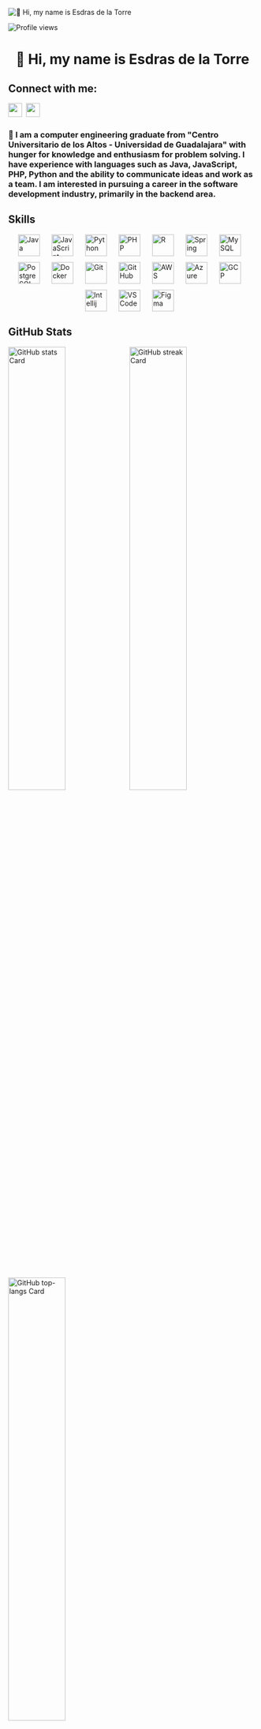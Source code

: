 ![👋 Hi, my name is Esdras de la Torre](https://user-images.githubusercontent.com/10498744/210012254-234538ff-d198-48aa-8964-37e6fd45d227.gif)

![Profile views](https://komarev.com/ghpvc/?username=Yudikioros&label=Profile%20views&color=0e75b6&style=flat)

<div id="toc">
  <ul align="center" style="list-style: none">
    <summary>
      <h1>
        👋 Hi, my name is Esdras de la Torre
      </h1>
    </summary>
  </ul>
</div>

**<h2 align="left">Connect with me:</h2>** 
<p align="left"><a href="https://www.linkedin.com/in/esdras-de-la-torre" target="_blank"><img src="https://img.shields.io/badge/LinkedIn-0077B5?style=for-the-badge&logo=linkedin&logoColor=white" height="28" style="margin-right: 4px"></a> <a href="https://github.com/Yudikioros" target="_blank"><img src="https://img.shields.io/badge/GitHub-100000?style=for-the-badge&logo=github&logoColor=white" height="28" style="margin-right: 4px"></a></p>

<h3 align="left">🚀 I am a computer engineering graduate from "Centro Universitario de los Altos - Universidad de Guadalajara" with hunger for knowledge and enthusiasm for problem solving. I have experience with languages such as Java, JavaScript, PHP, Python and the ability to communicate ideas and work as a team. I am interested in pursuing a career in the software development industry, primarily in the backend area.</h3>

 **<h2 align="left">Skills</h2>**

<div style="display: flex; flex-wrap: wrap; gap: 12px; justify-content: center;"><img src="https://cdn.jsdelivr.net/gh/devicons/devicon/icons/java/java-original.svg" height="44" alt="Java" style="margin-right: 12px"> <img src="https://cdn.jsdelivr.net/gh/devicons/devicon/icons/javascript/javascript-original.svg" height="44" alt="JavaScript" style="margin-right: 12px"> <img src="https://cdn.jsdelivr.net/gh/devicons/devicon/icons/python/python-original.svg" height="44" alt="Python" style="margin-right: 12px"> <img src="https://cdn.jsdelivr.net/gh/devicons/devicon/icons/php/php-original.svg" height="44" alt="PHP" style="margin-right: 12px"> <img src="https://cdn.jsdelivr.net/gh/devicons/devicon/icons/r/r-original.svg" height="44" alt="R" style="margin-right: 12px"> <img src="https://cdn.jsdelivr.net/gh/devicons/devicon@latest/icons/spring/spring-original-wordmark.svg" height="44" alt="Spring" style="margin-right: 12px"> <img src="https://cdn.jsdelivr.net/gh/devicons/devicon@latest/icons/mysql/mysql-original-wordmark.svg" height="44" alt="MySQL" style="margin-right: 12px"> <img src="https://cdn.jsdelivr.net/gh/devicons/devicon/icons/postgresql/postgresql-original.svg" height="44" alt="PostgreSQL" style="margin-right: 12px"> <img src="https://cdn.jsdelivr.net/gh/devicons/devicon/icons/docker/docker-original.svg" height="44" alt="Docker" style="margin-right: 12px"> <img src="https://cdn.jsdelivr.net/gh/devicons/devicon/icons/git/git-original.svg" height="44" alt="Git" style="margin-right: 12px"> <img src="https://cdn.jsdelivr.net/gh/devicons/devicon/icons/github/github-original.svg" height="44" alt="GitHub" style="margin-right: 12px"> <img src="https://cdn.jsdelivr.net/gh/devicons/devicon@latest/icons/amazonwebservices/amazonwebservices-original-wordmark.svg" height="44" alt="AWS" style="margin-right: 12px"> <img src="https://cdn.jsdelivr.net/gh/devicons/devicon/icons/azure/azure-original.svg" height="44" alt="Azure" style="margin-right: 12px"> <img src="https://cdn.jsdelivr.net/gh/devicons/devicon/icons/googlecloud/googlecloud-original.svg" height="44" alt="GCP" style="margin-right: 12px"> <img src="https://cdn.jsdelivr.net/gh/devicons/devicon@latest/icons/intellij/intellij-original.svg" height="44" alt="Intellij" style="margin-right: 12px"> <img src="https://cdn.jsdelivr.net/gh/devicons/devicon@latest/icons/vscode/vscode-original.svg" height="44" alt="VSCode" style="margin-right: 12px"> <img src="https://cdn.jsdelivr.net/gh/devicons/devicon@latest/icons/figma/figma-original.svg" height="44" alt="Figma" style="margin-right: 12px"></div>

 **<h2 align="left">GitHub Stats</h2>**

<p align="left">
  <img width="48%" src="https://github-readme-stats.vercel.app/api?username=Yudikioros&theme=react&hide_title=false&hide_rank=false&show_icons=false&include_all_commits=false&count_private=true&line_height=23" alt="GitHub stats Card" />
  <img width="48%" src="https://streak-stats.demolab.com/?user=Yudikioros&theme=react&hide_border=false&date_format=M+j%5B%2C+Y%5D&mode=daily&hide_total_contributions=false&hide_current_streak=false&hide_longest_streak=false&card_height=200" alt="GitHub streak Card" />
</p>

<p align="left">
  <img width="48%" src="https://github-readme-stats.vercel.app/api/top-langs?username=Yudikioros&theme=react&hide_title=false&layout=compact&langs_count=6&hide_progress=false&card_width=400" alt="GitHub top-langs Card" />
</p>
